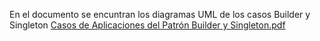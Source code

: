 En el documento se encuntran los diagramas UML de los casos Builder y Singleton
[Casos de Aplicaciones del Patrón Builder y Singleton.pdf](https://github.com/user-attachments/files/17177652/Casos.de.Aplicaciones.del.Patron.Builder.y.Singleton.pdf)
